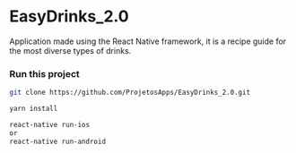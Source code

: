 # EasyDrinks_2.0

Application made using the React Native framework, it is a recipe guide for the most diverse types of drinks.

### Run this project

```sh
git clone https://github.com/ProjetosApps/EasyDrinks_2.0.git
```

```sh
yarn install
```

```sh
react-native run-ios
or
react-native run-android
```
